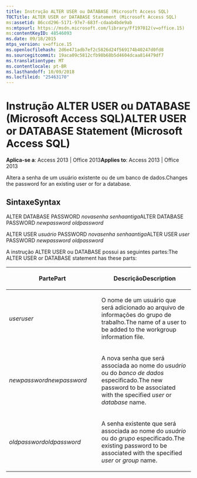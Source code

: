 ```yaml
---
title: Instrução ALTER USER ou DATABASE (Microsoft Access SQL)
TOCTitle: ALTER USER or DATABASE Statement (Microsoft Access SQL)
ms:assetid: 86ccd296-5171-97e7-683f-cdaab4bde9ab
ms:mtpsurl: https://msdn.microsoft.com/library/Ff197012(v=office.15)
ms:contentKeyID: 48546093
ms.date: 09/18/2015
mtps_version: v=office.15
ms.openlocfilehash: 2d6e471adb7ef2c5826d24f569174b40247d0fd8
ms.sourcegitcommit: 19aca09c5812cfb98b68b5d4604dcaa814479df7
ms.translationtype: MT
ms.contentlocale: pt-BR
ms.lasthandoff: 10/09/2018
ms.locfileid: "25463170"
---
```

# <a name="alter-user-or-database-statement-microsoft-access-sql"></a><span data-ttu-id="8989e-102">Instrução ALTER USER ou DATABASE (Microsoft Access SQL)</span><span class="sxs-lookup"><span data-stu-id="8989e-102">ALTER USER or DATABASE Statement (Microsoft Access SQL)</span></span>


<span data-ttu-id="8989e-103">**Aplica-se a**: Access 2013 | Office 2013</span><span class="sxs-lookup"><span data-stu-id="8989e-103">**Applies to**: Access 2013 | Office 2013</span></span>

<span data-ttu-id="8989e-104">Altera a senha de um usuário existente ou de um banco de dados.</span><span class="sxs-lookup"><span data-stu-id="8989e-104">Changes the password for an existing user or for a database.</span></span>

## <a name="syntax"></a><span data-ttu-id="8989e-105">Sintaxe</span><span class="sxs-lookup"><span data-stu-id="8989e-105">Syntax</span></span>

<span data-ttu-id="8989e-106">ALTER DATABASE PASSWORD *novasenha senhaantiga*</span><span class="sxs-lookup"><span data-stu-id="8989e-106">ALTER DATABASE PASSWORD *newpassword oldpassword*</span></span>

<span data-ttu-id="8989e-107">ALTER USER *usuário* PASSWORD *novasenha senhaantiga*</span><span class="sxs-lookup"><span data-stu-id="8989e-107">ALTER USER *user* PASSWORD *newpassword oldpassword*</span></span>

<span data-ttu-id="8989e-108">A instrução ALTER USER ou DATABASE possui as seguintes partes:</span><span class="sxs-lookup"><span data-stu-id="8989e-108">The ALTER USER or DATABASE statement has these parts:</span></span>

<table>
<colgroup>
<col style="width: 50%" />
<col style="width: 50%" />
</colgroup>
<thead>
<tr class="header">
<th><p><span data-ttu-id="8989e-109">Parte</span><span class="sxs-lookup"><span data-stu-id="8989e-109">Part</span></span></p></th>
<th><p><span data-ttu-id="8989e-110">Descrição</span><span class="sxs-lookup"><span data-stu-id="8989e-110">Description</span></span></p></th>
</tr>
</thead>
<tbody>
<tr class="odd">
<td><p><span data-ttu-id="8989e-111"><em>user</em></span><span class="sxs-lookup"><span data-stu-id="8989e-111"><em>user</em></span></span></p></td>
<td><p><span data-ttu-id="8989e-112">O nome de um usuário que será adicionado ao arquivo de informações do grupo de trabalho.</span><span class="sxs-lookup"><span data-stu-id="8989e-112">The name of a user to be added to the workgroup information file.</span></span></p></td>
</tr>
<tr class="even">
<td><p><span data-ttu-id="8989e-113"><em>newpassword</em></span><span class="sxs-lookup"><span data-stu-id="8989e-113"><em>newpassword</em></span></span></p></td>
<td><p><span data-ttu-id="8989e-114">A nova senha que será associada ao nome do <em>usuário</em> ou do <em>banco de dados</em> especificado.</span><span class="sxs-lookup"><span data-stu-id="8989e-114">The new password to be associated with the specified <em>user</em> or <em>database</em> name.</span></span></p></td>
</tr>
<tr class="odd">
<td><p><span data-ttu-id="8989e-115"><em>oldpassword</em></span><span class="sxs-lookup"><span data-stu-id="8989e-115"><em>oldpassword</em></span></span></p></td>
<td><p><span data-ttu-id="8989e-116">A senha existente que será associada ao nome do <em>usuário</em> ou do <em>grupo</em> especificado.</span><span class="sxs-lookup"><span data-stu-id="8989e-116">The existing password to be associated with the specified <em>user</em> or <em>group</em> name.</span></span></p></td>
</tr>
</tbody>
</table>

